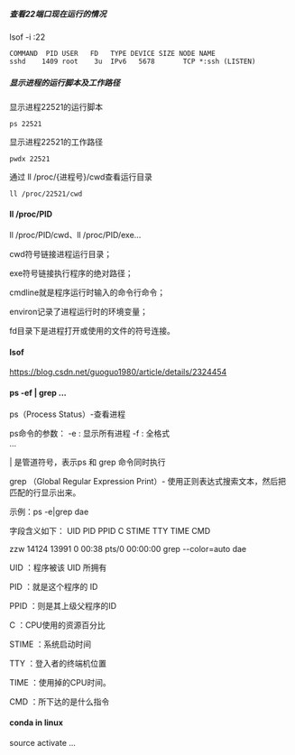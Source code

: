 ##### 查看22端口现在运行的情况 
lsof -i :22

```text
COMMAND  PID USER   FD   TYPE DEVICE SIZE NODE NAME
sshd    1409 root    3u  IPv6   5678       TCP *:ssh (LISTEN)
```



##### 显示进程的运行脚本及工作路径

显示进程22521的运行脚本

`ps 22521`

显示进程22521的工作路径

`pwdx 22521`

通过 ll /proc/{进程号}/cwd查看运行目录

`ll /proc/22521/cwd`



#### ll /proc/PID

ll /proc/PID/cwd、ll /proc/PID/exe...

cwd符号链接进程运行目录；

exe符号链接执行程序的绝对路径；

cmdline就是程序运行时输入的命令行命令；

environ记录了进程运行时的环境变量；

fd目录下是进程打开或使用的文件的符号连接。



#### lsof

https://blog.csdn.net/guoguo1980/article/details/2324454



#### ps -ef | grep ...

ps（Process Status）-查看进程

ps命令的参数： 
-e : 显示所有进程 
-f : 全格式 <br>...

| 是管道符号，表示ps 和 grep 命令同时执行

grep （Global Regular Expression Print）- 使用正则表达式搜索文本，然后把匹配的行显示出来。

示例：ps -e|grep dae

字段含义如下：
UID       PID       PPID      C     STIME    TTY       TIME         CMD

zzw      14124   13991      0     00:38      pts/0      00:00:00    grep --color=auto dae

UID      ：程序被该 UID 所拥有

PID      ：就是这个程序的 ID 

PPID    ：则是其上级父程序的ID

C          ：CPU使用的资源百分比

STIME ：系统启动时间

TTY     ：登入者的终端机位置

TIME   ：使用掉的CPU时间。

CMD   ：所下达的是什么指令



#### conda in linux

source activate ...







